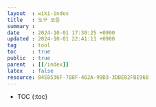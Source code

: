 ```yaml
---
layout  : wiki-index
title   : 도구 모음
summary :
date    : 2024-10-01 17:30:25 +0900
updated : 2024-10-01 22:41:11 +0900
tag     : tool
toc     : true
public  : true
parent  : [[/index]]
latex   : false
resource: 84E8536F-788F-462A-99D3-3DBE82FBE968
---
```

* TOC
{:toc}
